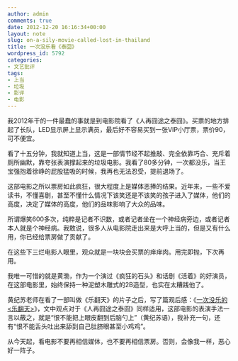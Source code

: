 ```yaml
---
author: admin
comments: true
date: 2012-12-20 16:16:34+00:00
layout: note
slug: on-a-sily-movie-called-lost-in-thailand
title: 一次没乐看《泰囧》
wordpress_id: 5792
categories:
- 文艺批评
tags:
- 上当
- 垃圾
- 影评
- 电影
---
```


我2012年干的一件最蠢的事就是到电影院看了《人再囧途之泰囧》。买票的地方排起了长队，LED显示屏上显示满员，最后好不容易买到一张VIP小厅票，票价90，可不便宜。

看了十五分钟，我就知道上当，这是一部情节经不起推敲、完全依靠巧合、充斥着厕所幽默，靠夸张表演撑起来的垃圾电影。我看了80多分钟，一次都没乐，当王宝强抱着徐峥的屁股猛吸的时候，我再也无法忍受，提前退场了。

这部电影之所以票房如此疯狂，很大程度上是媒体恶捧的结果。近年来，一些不爱读书，不懂喜剧，甚至不懂什么情况下该笑还是不该笑的孩子进入了媒体，他们的高度，决定了媒体的高度，他们的品味影响了大众的品味。

所谓爆笑600多次，纯粹是记者不识数，或者记者坐在一个神经病旁边，或者记者本人就是个神经病。我敢说，很多人从电影院走出来是大呼上当的，但是又有什么用，你已经给票房做了贡献了。

在这些下三烂电影人眼里，观众就是一块块会买票的痒痒肉。用完即抛，下次再用。

我唯一可惜的就是黄渤，作为一个演过《疯狂的石头》和话剧《活着》的好演员，在这部电影里，始终保持一种泥塑木雕式的2B造型，也实在太糟践他了。

黄纪苏老师在看了一部叫做《乐翻天》的片子之后，写了篇观后感：《[一次没乐的<乐翻天>](《人再囧途之泰囧》)》，文中观点对于《人再囧途之泰囧》同样适用，这部电影的表演手法一言以蔽之，就是“恨不能把上眼皮翻到后脑勺上”（黄纪苏语），我补充一句，还有“恨不能舌头吐出来舔到自己肚脐眼甚至小鸡鸡”。

从今天起，看电影不要再相信媒体，也不要再相信票房。否则，会像我一样，恶心好一阵子。
